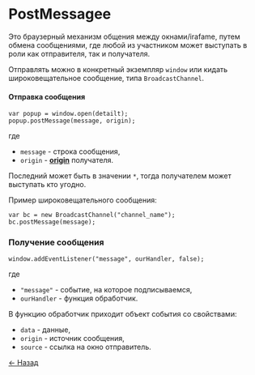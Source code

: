 # PostMessagee

Это браузерный механизм общения между окнами/irafame, путем обмена сообщениями, где любой из участником может выступать в роли как отправителя, так и получателя.  

Отправлять можно в конкретный экземпляр `window` или кидать широковещательное сообщение, типа `BroadcastChannel`.  

#### Отправка сообщения

    var popup = window.open(detailt);
    popup.postMessage(message, origin);

где

* `message` - строка сообщения,
* `origin` - [**origin**](./sop.md) получателя.

Последний может быть в значении `*`, тогда получателем может выступать кто угодно.  

Пример широковещательного сообщения:  

    var bc = new BroadcastChannel("channel_name");
    bc.postMessage(message);

### Получение сообщения

    window.addEventListener("message", ourHandler, false);

где  

* `"message"` - событие, на которое подписываемся,
* `ourHandler` - функция обработчик.

В функцию обработчик приходит объект события со свойствами:  

* `data` - данные,
* `origin` - источник сообщения,
* `source` - ссылка на окно отправитель.  

[← Назад](../README.md)